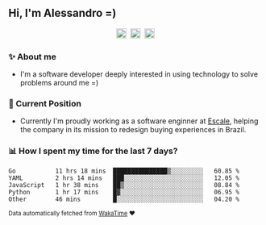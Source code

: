 ## Hi, I'm Alessandro =)

<p align="center">
  <a href="https://www.linkedin.com/in/alessandro-costa-dev/"><img src="https://img.shields.io/badge/-alessandro--costa--dev-%233f7ec6?style=flat-square&logo=Linkedin&logoColor=white" height="20"/></a>&nbsp;&nbsp;<a href="https://medium.com/@alessandro_costa"><img src="https://img.shields.io/badge/-%40alessandro__costa-%20black?style=flat-square&logo=Medium" height="20"/></a>&nbsp;&nbsp;<a href="mailto:alessandro96fc@gmail.com"><img src="https://img.shields.io/badge/-alessandro96fc%40gmail.com-%23c14438?style=flat-square&logo=Gmail&logoColor=white" height="20"/></a>
</p>

### :sparkles: About me

- I'm a software developer deeply interested in using technology to solve problems around me =)

### :office: Current Position 

-  Currently I'm proudly working as a software enginner at [Escale](https://github.com/escaletech), helping the company in its mission to redesign buying experiences in Brazil.

### :bar_chart: How I spent my time for the last 7 days?

<!--START_SECTION:waka-->
```text
Go           11 hrs 18 mins  ███████████████▒░░░░░░░░░   60.85 % 
YAML         2 hrs 14 mins   ███░░░░░░░░░░░░░░░░░░░░░░   12.05 % 
JavaScript   1 hr 38 mins    ██▒░░░░░░░░░░░░░░░░░░░░░░   08.84 % 
Python       1 hr 17 mins    █▓░░░░░░░░░░░░░░░░░░░░░░░   06.95 % 
Other        46 mins         █░░░░░░░░░░░░░░░░░░░░░░░░   04.20 % 
```
<!--END_SECTION:waka-->

<sub>Data automatically fetched from [WakaTime](https://wakatime.com/) :heart:</sub>
